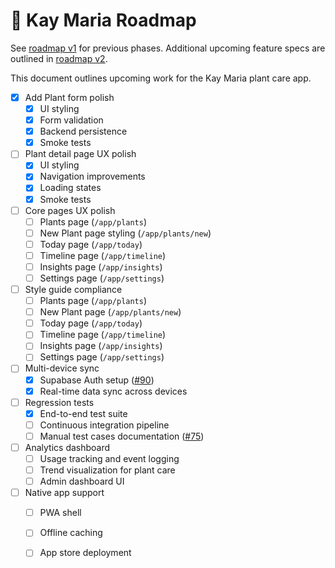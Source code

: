 # 🌱 Kay Maria Roadmap

See [roadmap v1](./docs/roadmaps/roadmap-v1.md) for previous phases. Additional upcoming feature specs are outlined in [roadmap v2](./docs/roadmaps/roadmap-v2.md).

This document outlines upcoming work for the Kay Maria plant care app.

- [x] Add Plant form polish
   - [x] UI styling
   - [x] Form validation
   - [x] Backend persistence
   - [x] Smoke tests

- [ ] Plant detail page UX polish
  - [x] UI styling
  - [x] Navigation improvements
  - [x] Loading states
  - [x] Smoke tests

- [ ] Core pages UX polish
  - [ ] Plants page (`/app/plants`)
  - [ ] New Plant page styling (`/app/plants/new`)
  - [ ] Today page (`/app/today`)
  - [ ] Timeline page (`/app/timeline`)
  - [ ] Insights page (`/app/insights`)
  - [ ] Settings page (`/app/settings`)

- [ ] Style guide compliance
  - [ ] Plants page (`/app/plants`)
  - [ ] New Plant page (`/app/plants/new`)
  - [ ] Today page (`/app/today`)
  - [ ] Timeline page (`/app/timeline`)
  - [ ] Insights page (`/app/insights`)
  - [ ] Settings page (`/app/settings`)

- [ ] Multi-device sync
  - [x] Supabase Auth setup ([#90](https://github.com/osmond/kaymaria/issues/90))
  - [x] Real-time data sync across devices
- [ ] Regression tests
  - [x] End-to-end test suite
  - [ ] Continuous integration pipeline
  - [ ] Manual test cases documentation ([#75](https://github.com/osmond/kaymaria/issues/75))
- [ ] Analytics dashboard
  - [ ] Usage tracking and event logging
  - [ ] Trend visualization for plant care
  - [ ] Admin dashboard UI
- [ ] Native app support
  - [ ] PWA shell
  - [ ] Offline caching
  - [ ] App store deployment

